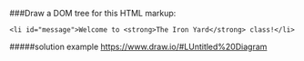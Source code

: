 ###Draw a DOM tree for this HTML markup:

`<li id="message">Welcome to <strong>The Iron Yard</strong> class!</li>`


#####solution example https://www.draw.io/#LUntitled%20Diagram